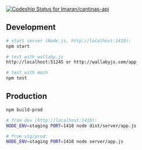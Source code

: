 [ ![Codeship Status for lmaran/cantinas-api](https://app.codeship.com/projects/c72cfc90-c6e1-0135-62b8-760ece7b3e2c/status?branch=master)](https://app.codeship.com/projects/261258)

## Development

```bash
# start server (Node.js, http://localhost:1410):
npm start

# test with wallaby.js
http://localhost:51245 or http://wallabyjs.com/app

# test with moch
npm test
```

## Production

```bash
npm build-prod

# from dev (http://localhost:1410):
NODE_ENV=staging PORT=1410 node dist/server/app.js

# from stg/prod:
NODE_ENV=staging PORT=1410 node server/app.js
```